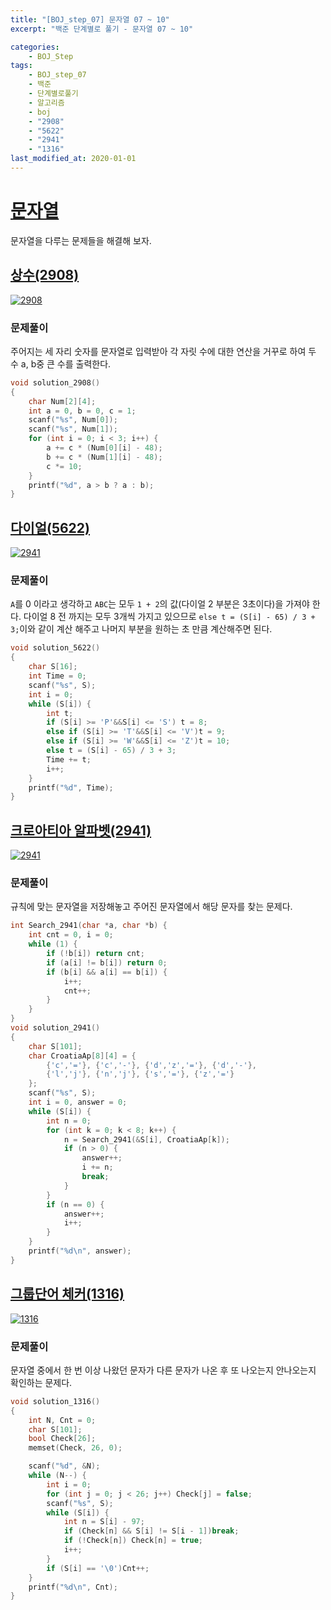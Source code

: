 ```yaml
---
title: "[BOJ_step_07] 문자열 07 ~ 10"
excerpt: "백준 단계별로 풀기 - 문자열 07 ~ 10"

categories:
    - BOJ_Step
tags:
    - BOJ_step_07
    - 백준
    - 단계별로풀기
    - 알고리즘
    - boj
    - "2908"
    - "5622"  
	- "2941"  
	- "1316"
last_modified_at: 2020-01-01
---
```

# [문자열](https://www.acmicpc.net/step/7)  
문자열을 다루는 문제들을 해결해 보자.  
  
## [상수(2908)](https://www.acmicpc.net/problem/2908)  
  
[![2908](/assets/BOJ-step/2020-01-01-BOJstep-07-03-img01.jpg)](/assets/BOJ-step/2019-12-30-BOJstep-07-02-img01.jpg)  
  
### 문제풀이  
주어지는 세 자리 숫자를 문자열로 입력받아 각 자릿 수에 대한 연산을 거꾸로 하여 두 수 a, b중 큰 수를 출력한다.  

```cpp  
void solution_2908()
{
	char Num[2][4];
	int a = 0, b = 0, c = 1;
	scanf("%s", Num[0]);
	scanf("%s", Num[1]);
	for (int i = 0; i < 3; i++) {
		a += c * (Num[0][i] - 48);
		b += c * (Num[1][i] - 48);
		c *= 10;
	}
	printf("%d", a > b ? a : b);
}
```  
   
## [다이얼(5622)](https://www.acmicpc.net/problem/5622)  
  
[![2941](/assets/BOJ-step/2020-01-01-BOJstep-07-03-img02.jpg)](/assets/BOJ-step/2019-12-30-BOJstep-07-02-img02.jpg)  
  
### 문제풀이  
`A`를 0 이라고 생각하고 `ABC`는 모두 `1 + 2`의 값(다이얼 2 부분은 3초이다)을 가져야 한다. 다이얼 8 전 까지는 모두 3개씩 가지고 있으므로 `else t = (S[i] - 65) / 3 + 3;`이와 같이 계산 해주고 나머지 부분을 원하는 초 만큼 계산해주면 된다.  
  
```cpp  
void solution_5622()
{
	char S[16];
	int Time = 0;
	scanf("%s", S);
	int i = 0;
	while (S[i]) {
		int t;
		if (S[i] >= 'P'&&S[i] <= 'S') t = 8;
		else if (S[i] >= 'T'&&S[i] <= 'V')t = 9;
		else if (S[i] >= 'W'&&S[i] <= 'Z')t = 10;
		else t = (S[i] - 65) / 3 + 3;
		Time += t;
		i++;
	}
	printf("%d", Time);
}
```  
  
## [크로아티아 알파벳(2941)](https://www.acmicpc.net/problem/2941)  
  
[![2941](/assets/BOJ-step/2020-01-01-BOJstep-07-03-img03.jpg)](/assets/BOJ-step/2019-12-30-BOJstep-07-02-img03.jpg)  
  
### 문제풀이  
규칙에 맞는 문자열을 저장해놓고 주어진 문자열에서 해당 문자를 찾는 문제다.  

  
```cpp  
int Search_2941(char *a, char *b) {
	int cnt = 0, i = 0;
	while (1) {
		if (!b[i]) return cnt;
		if (a[i] != b[i]) return 0;
		if (b[i] && a[i] == b[i]) {
			i++;
			cnt++;
		}
	}
}
void solution_2941()
{
	char S[101];
	char CroatiaAp[8][4] = {
		{'c','='}, {'c','-'}, {'d','z','='}, {'d','-'},
		{'l','j'}, {'n','j'}, {'s','='}, {'z','='}
	};
	scanf("%s", S);
	int i = 0, answer = 0;
	while (S[i]) {
		int n = 0;
		for (int k = 0; k < 8; k++) {
			n = Search_2941(&S[i], CroatiaAp[k]);
			if (n > 0) {
				answer++;
				i += n;
				break;
			}
		}
		if (n == 0) {
			answer++;
			i++;
		}
	}
	printf("%d\n", answer);
}
```  
  
## [그룹단어 체커(1316)](https://www.acmicpc.net/problem/1316)  
  
[![1316](/assets/BOJ-step/2020-01-01-BOJstep-07-03-img04.jpg)](/assets/BOJ-step/2019-12-30-BOJstep-07-02-img04.jpg)  
  
### 문제풀이  
문자열 중에서 한 번 이상 나왔던 문자가 다른 문자가 나온 후 또 나오는지 안나오는지 확인하는 문제다.  
  
  
```cpp  
void solution_1316()
{
	int N, Cnt = 0;
	char S[101];
	bool Check[26];
	memset(Check, 26, 0);

	scanf("%d", &N);
	while (N--) {
		int i = 0;
		for (int j = 0; j < 26; j++) Check[j] = false;
		scanf("%s", S);
		while (S[i]) {
			int n = S[i] - 97;
			if (Check[n] && S[i] != S[i - 1])break;
			if (!Check[n]) Check[n] = true;
			i++;
		}
		if (S[i] == '\0')Cnt++;
	}
	printf("%d\n", Cnt);
}
```  

